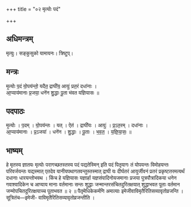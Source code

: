 +++
title = "०२ मृत्योः पदं"

+++
## अधिमन्त्रम्
मृत्युः। सङ्कुसुको यामायनः। त्रिष्टुप्।

## मन्त्रः
मृ॒त्योः प॒दं यो॒पय॑न्तो॒ यदैत॒ द्राघी॑य॒ आयुः॑ प्रत॒रं दधा॑नाः ।  
आ॒प्याय॑मानाः प्र॒जया॒ धने॑न शु॒द्धाः पू॒ता भ॑वत यज्ञियासः ॥

## पदपाठः
मृ॒त्योः । प॒दम् । यो॒पय॑न्तः । यत् । ऐत॑ । द्राघी॑यः । आयुः॑ । प्र॒ऽत॒रम् । दधा॑नाः ।  
आ॒प्याय॑मानाः । प्र॒ऽजया॑ । धने॑न । शु॒द्धाः । पू॒ताः । भ॒व॒त॒ । य॒ज्ञि॒या॒सः॒ ॥

## भाष्यम्
हे मृतस्य ज्ञातयः मृत्योः परागच्छतस्तस्य पदं पद्यतेस्मिन् इति पदं पितृयागः तं योपयन्तः विमोहयन्तः परिवर्जयन्तः यद्यस्मात् एतदेव यानीयपथागतवन्तुस्तस्मात् द्राघी यः दीर्घतरं आयुर्जीवनं प्रतरं प्रकृष्टतरमत्यर्थं दधानाः धारयन्तोभवथ । किंच हे यज्ञियासः यज्ञार्हा यज्ञसंपादिनोयजमानाः प्रजया पुत्रपौत्रादिकया धनेन गवाश्वादिकेन च आप्याय मानाः वर्तमानाः सन्तः शुद्धाः जन्मान्तरसंचितदुरितक्षयात् शुद्धाभवत पूताः वर्तमान जन्मोपचितदुरितक्षयाच्च पूताभवत ॥ २ ॥ पैतृमेधिकेकर्मणि अमात्याः इमेजीवाविमृतैरितिसव्यावृतोव्रजन्ति । सूत्रितंच—इमेजी- वाविमृतैरितिसव्यावृतोव्रजन्तीति ।